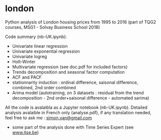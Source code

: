 # london
Python analysis of London housing prices from 1995 to 2016 (part of TQG2 courses, MSG1 - Solvay Business School 2018)

Code summary (nb-UK.ipynb):
 - Univariate linear regression
 - Univariate exponential regression
 - Univariate logreg
 - Holt-Winter
 - Multivariate regression (see doc.pdf for included factors)
 - Trends decomposition and seasonal factor computation
 - ACF and PACF
 - stationnarity induction : ordinal difference, saisonal difference, combined, 2nd order combined
 - Arima model (autotraining, on 3 datasets : residual from the trend decomposition - 2nd order+saisonal difference - automated sarima)
 
 All the code is avalaibla as a Jupyter notebook (nb-UK.ipynb).
 Detailed analysis avalaible in French only (analyse.pdf), if any translation needed, feel free to ask me : simon.van@gmail.com
 - some part of the analysis done with Time Series Expert (see www.itse.be)
